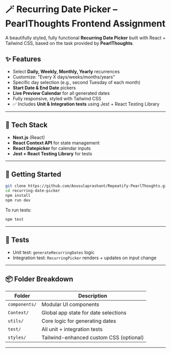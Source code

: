 
# 🪄 Recurring Date Picker – PearlThoughts Frontend Assignment

A beautifully styled, fully functional **Recurring Date Picker** built with React + Tailwind CSS, based on the task provided by **PearlThoughts**.

## ✨ Features

- Select **Daily, Weekly, Monthly, Yearly** recurrences
- Customize: "Every X days/weeks/months/years"
- Specific day selection (e.g., second Tuesday of each month)
- **Start Date & End Date** pickers
- **Live Preview Calendar** for all generated dates
- Fully responsive, styled with Tailwind CSS
- ✅ Includes **Unit & Integration tests** using Jest + React Testing Library

---

## 🧰 Tech Stack

- **Next.js** (React)
- **React Context API** for state management
- **React Datepicker** for calendar inputs
- **Jest + React Testing Library** for tests

---

## 🚀 Getting Started

```bash
git clone https://github.com/Aousulaprashant/Repeatify-PearlThoughts.git
cd recurring-date-picker
npm install
npm run dev
````

To run tests:

```bash
npm test
```

---

## 🧪 Tests

* Unit test: `generateRecurringDates` logic
* Integration test: `RecurringPicker` renders + updates on input change

---

## 📦 Folder Breakdown

| Folder        | Description                             |
| ------------- | --------------------------------------- |
| `components/` | Modular UI components                   |
| `Context/`    | Global app state for date selections    |
| `utils/`      | Core logic for generating dates         |
| `test/`       | All unit + integration tests            |
| `styles/`     | Tailwind-enhanced custom CSS (optional) |



---


